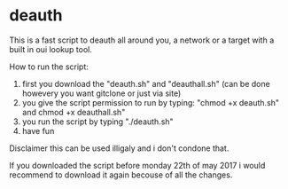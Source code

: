# deauth
This is a fast script to deauth all around you, a network or a target with a built in oui lookup tool. 

How to run the script:
1. first you download the "deauth.sh" and "deauthall.sh" (can be done howevery you want gitclone or just via site)
2. you give the script permission to run by typing: "chmod +x deauth.sh" and chmod +x deauthall.sh"
3. you run the script by typing "./deauth.sh"
4. have fun

Disclaimer this can be used illigaly and i don't condone that. 

If you downloaded the script before monday 22th of may 2017 i would recommend to download it again becouse of all the changes.

